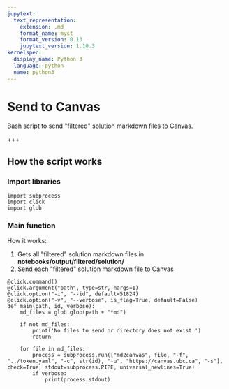 ```yaml
---
jupytext:
  text_representation:
    extension: .md
    format_name: myst
    format_version: 0.13
    jupytext_version: 1.10.3
kernelspec:
  display_name: Python 3
  language: python
  name: python3
---
```


# Send to Canvas
Bash script to send "filtered" solution markdown files to Canvas.

+++

## How the script works

### Import libraries

```{code-cell} ipython3
import subprocess
import click
import glob
```

### Main function 
How it works:
1. Gets all "filtered" solution markdown files in **notebooks/output/filtered/solution/**
2. Send each "filtered" solution markdown file to Canvas

```{code-cell} ipython3
@click.command()
@click.argument("path", type=str, nargs=1)
@click.option("-i", "--id", default=51824)
@click.option("-v", "--verbose", is_flag=True, default=False)
def main(path, id, verbose):
    md_files = glob.glob(path + "*md")

    if not md_files:
        print('No files to send or directory does not exist.')
        return
    
    for file in md_files:
        process = subprocess.run(["md2canvas", file, "-f", "../token.yaml", "-c", str(id), "-u", "https://canvas.ubc.ca", "-s"], check=True, stdout=subprocess.PIPE, universal_newlines=True)
        if verbose:
            print(process.stdout)
```

